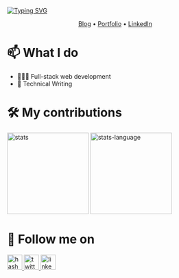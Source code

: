 [![Typing SVG](https://readme-typing-svg.demolab.com?font=Fira+Code&duration=3000&pause=1000&color=008BF7&random=false&width=435&lines=Full-stack+Web+Developer;I+am+Emmanuel+Isenah+%F0%9F%99%82;Always+learning+new+things;Feel+free+to+look+around)](https://git.io/typing-svg)

<p align="center">
  <a href="//blog.emmanuelisenah.com">Blog</a> • 
  <a href="//emmanuelisenah.com">Portfolio</a> • 
  <a href="//linkedin.com/in/emmanuel-isenah-541593190">LinkedIn</a>
</p>

# 📫 What I do
- 👨🏾‍💻 Full-stack web development
- 📝 Technical Writing

# 🛠️ My contributions 
<div align="left">
  <img alt="stats" height="190" src="https://github-readme-stats.vercel.app/api?username=Armadillidiid&count_private=true&show_icons=true&theme=tokyonight" />
  <img alt="stats-language" height="190" src="https://github-readme-stats.vercel.app/api/top-langs/?username=Armadillidiid&count_private=true&theme=tokyonight&layout=compact&hide=jupyter%20notebook,html,css" />
</div>

# 👀 Follow me on
<!-- - Hashnode: [@Debtless5329](https://hashnode.com/@Debtless5329)  -->
<!-- - LinkedIn: [Emmanuel Isenah](https://www.linkedin.com/in/emmanuel-isenah-541593190) -->

<div align="left">
  <a href="https://hashnode.com/@EIsenah" target="_blank">
    <img src="https://img.shields.io/badge/EIsenah-blue?style=for-the-badge&logo=hashnode" height="35" alt="hashnode logo"  />
  </a>
   <a href="https://twitter.com/EIsenah" target="_blank">
    <img src="https://img.shields.io/badge/EIsenah-black?style=for-the-badge&logo=x" height="35" alt="twitter logo"  />
  </a>
    <a href="https://www.linkedin.com/in/emmanuel-isenah-541593190" target="_blank">
    <img src="https://img.shields.io/badge/Emmanuel%20Isenah-blue?style=for-the-badge&logo=linkedin" height="35" alt="linkedin logo"  />
  </a>
</div>
